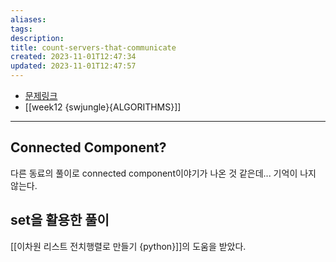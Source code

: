 ```yaml
---
aliases: 
tags: 
description:
title: count-servers-that-communicate
created: 2023-11-01T12:47:34
updated: 2023-11-01T12:47:57
---
```

- [문제링크](https://leetcode.com/contest/weekly-contest-164/problems/count-servers-that-communicate/)
- [[week12 {swjungle}{ALGORITHMS}]]
___

## Connected Component?

다른 동료의 풀이로 connected component이야기가 나온 것 같은데... 기억이 나지 않는다.

## set을 활용한 풀이

[[이차원 리스트 전치행렬로 만들기 {python}]]의 도움을 받았다.


